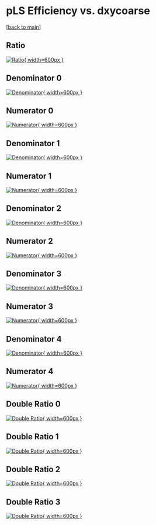 # pLS Efficiency vs. dxycoarse

[[back to main](./)]



## Ratio

[![Ratio](../mtv/var/pLS_vtr_211_-1_eff_dxycoarse.png){ width=600px }](../mtv/var/pLS_vtr_211_-1_eff_dxycoarse.pdf)

## Denominator 0

[![Denominator](../mtv/den/pLS_vtr_211_-1_eff_dxycoarse_den0.png){ width=600px }](../mtv/den/pLS_vtr_211_-1_eff_dxycoarse_den0.pdf)

## Numerator 0

[![Numerator](../mtv/num/pLS_vtr_211_-1_eff_dxycoarse_num0.png){ width=600px }](../mtv/num/pLS_vtr_211_-1_eff_dxycoarse_num0.pdf)

## Denominator 1

[![Denominator](../mtv/den/pLS_vtr_211_-1_eff_dxycoarse_den1.png){ width=600px }](../mtv/den/pLS_vtr_211_-1_eff_dxycoarse_den1.pdf)

## Numerator 1

[![Numerator](../mtv/num/pLS_vtr_211_-1_eff_dxycoarse_num1.png){ width=600px }](../mtv/num/pLS_vtr_211_-1_eff_dxycoarse_num1.pdf)

## Denominator 2

[![Denominator](../mtv/den/pLS_vtr_211_-1_eff_dxycoarse_den2.png){ width=600px }](../mtv/den/pLS_vtr_211_-1_eff_dxycoarse_den2.pdf)

## Numerator 2

[![Numerator](../mtv/num/pLS_vtr_211_-1_eff_dxycoarse_num2.png){ width=600px }](../mtv/num/pLS_vtr_211_-1_eff_dxycoarse_num2.pdf)

## Denominator 3

[![Denominator](../mtv/den/pLS_vtr_211_-1_eff_dxycoarse_den3.png){ width=600px }](../mtv/den/pLS_vtr_211_-1_eff_dxycoarse_den3.pdf)

## Numerator 3

[![Numerator](../mtv/num/pLS_vtr_211_-1_eff_dxycoarse_num3.png){ width=600px }](../mtv/num/pLS_vtr_211_-1_eff_dxycoarse_num3.pdf)

## Denominator 4

[![Denominator](../mtv/den/pLS_vtr_211_-1_eff_dxycoarse_den4.png){ width=600px }](../mtv/den/pLS_vtr_211_-1_eff_dxycoarse_den4.pdf)

## Numerator 4

[![Numerator](../mtv/num/pLS_vtr_211_-1_eff_dxycoarse_num4.png){ width=600px }](../mtv/num/pLS_vtr_211_-1_eff_dxycoarse_num4.pdf)

## Double Ratio 0

[![Double Ratio](../mtv/ratio/pLS_vtr_211_-1_eff_dxycoarse_ratio0.png){ width=600px }](../mtv/ratio/pLS_vtr_211_-1_eff_dxycoarse_ratio0.pdf)

## Double Ratio 1

[![Double Ratio](../mtv/ratio/pLS_vtr_211_-1_eff_dxycoarse_ratio1.png){ width=600px }](../mtv/ratio/pLS_vtr_211_-1_eff_dxycoarse_ratio1.pdf)

## Double Ratio 2

[![Double Ratio](../mtv/ratio/pLS_vtr_211_-1_eff_dxycoarse_ratio2.png){ width=600px }](../mtv/ratio/pLS_vtr_211_-1_eff_dxycoarse_ratio2.pdf)

## Double Ratio 3

[![Double Ratio](../mtv/ratio/pLS_vtr_211_-1_eff_dxycoarse_ratio3.png){ width=600px }](../mtv/ratio/pLS_vtr_211_-1_eff_dxycoarse_ratio3.pdf)

